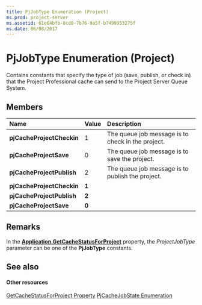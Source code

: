 ```yaml
---
title: PjJobType Enumeration (Project)
ms.prod: project-server
ms.assetid: 61e64bfb-8cd8-7b76-9a5f-b7499953275f
ms.date: 06/08/2017
---
```



# PjJobType Enumeration (Project)
Contains constants that specify the type of job (save, publish, or check in) that the Project Professional cache can send to the Project Server Queue System.

## Members



|**Name**|**Value**|**Description**|
|:-----|:-----|:-----|
|**pjCacheProjectCheckin**|1|The queue job message is to check in the project.|
|**pjCacheProjectSave**|0|The queue job message is to save the project.|
|**pjCacheProjectPublish**|2|The queue job message is to publish the project.|
|**pjCacheProjectCheckin**|**1**||
|**pjCacheProjectPublish**|**2**||
|**pjCacheProjectSave**|**0**||

## Remarks

In the  **[Application.GetCacheStatusForProject](application-getcachestatusforproject-property-project.md)** property, the _ProjectJobType_ parameter can be one of the **PjJobType** constants.


## See also


#### Other resources


[GetCacheStatusForProject Property](application-getcachestatusforproject-property-project.md)
[PjCacheJobState Enumeration](pjcachejobstate-enumeration-project.md)
